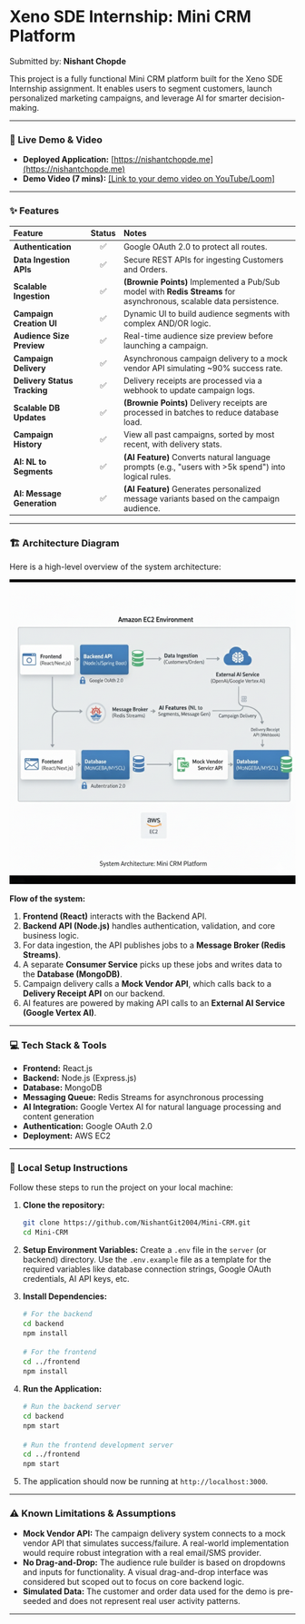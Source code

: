# Xeno SDE Internship: Mini CRM Platform

Submitted by: **Nishant Chopde**

This project is a fully functional Mini CRM platform built for the Xeno SDE Internship assignment. It enables users to segment customers, launch personalized marketing campaigns, and leverage AI for smarter decision-making.

---

### 🚀 Live Demo & Video

* **Deployed Application:** [https://nishantchopde.me](https://nishantchopde.me)  
* **Demo Video (7 mins):** [[Link to your demo video on YouTube/Loom]](https://drive.google.com/file/d/10qQAIZKN6zADLn2BM-0rgzd8Nh45RGLC/view?usp=sharing)

---

### ✨ Features

| Feature | Status | Notes |
| :--- | :---: | :--- |
| **Authentication** | ✅ | Google OAuth 2.0 to protect all routes. |
| **Data Ingestion APIs** | ✅ | Secure REST APIs for ingesting Customers and Orders. |
| **Scalable Ingestion** | ✅ | **(Brownie Points)** Implemented a Pub/Sub model with **Redis Streams** for asynchronous, scalable data persistence. |
| **Campaign Creation UI** | ✅ | Dynamic UI to build audience segments with complex AND/OR logic. |
| **Audience Size Preview** | ✅ | Real-time audience size preview before launching a campaign. |
| **Campaign Delivery** | ✅ | Asynchronous campaign delivery to a mock vendor API simulating ~90% success rate. |
| **Delivery Status Tracking** | ✅ | Delivery receipts are processed via a webhook to update campaign logs. |
| **Scalable DB Updates** | ✅ | **(Brownie Points)** Delivery receipts are processed in batches to reduce database load. |
| **Campaign History** | ✅ | View all past campaigns, sorted by most recent, with delivery stats. |
| **AI: NL to Segments** | ✅ | **(AI Feature)** Converts natural language prompts (e.g., "users with >5k spend") into logical rules. |
| **AI: Message Generation** | ✅ | **(AI Feature)** Generates personalized message variants based on the campaign audience. |

---

### 🏗️ Architecture Diagram

Here is a high-level overview of the system architecture:

![System Architecture](https://github.com/NishantGit2004/Mini-CRM/blob/main/frontend/public/System-Architecture.png?raw=true)

**Flow of the system:**
1.  **Frontend (React)** interacts with the Backend API.
2.  **Backend API (Node.js)** handles authentication, validation, and core business logic.
3.  For data ingestion, the API publishes jobs to a **Message Broker (Redis Streams)**.
4.  A separate **Consumer Service** picks up these jobs and writes data to the **Database (MongoDB)**.
5.  Campaign delivery calls a **Mock Vendor API**, which calls back to a **Delivery Receipt API** on our backend.
6.  AI features are powered by making API calls to an **External AI Service (Google Vertex AI)**.

---

### 💻 Tech Stack & Tools

* **Frontend:** React.js
* **Backend:** Node.js (Express.js)
* **Database:** MongoDB
* **Messaging Queue:** Redis Streams for asynchronous processing  
* **AI Integration:** Google Vertex AI for natural language processing and content generation  
* **Authentication:** Google OAuth 2.0  
* **Deployment:** AWS EC2  

---

### 🔧 Local Setup Instructions

Follow these steps to run the project on your local machine:

1.  **Clone the repository:**
    ```bash
    git clone https://github.com/NishantGit2004/Mini-CRM.git
    cd Mini-CRM
    ```

2.  **Setup Environment Variables:**
    Create a `.env` file in the `server` (or backend) directory. Use the `.env.example` file as a template for the required variables like database connection strings, Google OAuth credentials, AI API keys, etc.

3.  **Install Dependencies:**
    ```bash
    # For the backend
    cd backend
    npm install

    # For the frontend
    cd ../frontend
    npm install
    ```

4.  **Run the Application:**
    ```bash
    # Run the backend server
    cd backend
    npm start

    # Run the frontend development server
    cd ../frontend
    npm start
    ```

5.  The application should now be running at `http://localhost:3000`.

---

### ⚠️ Known Limitations & Assumptions

* **Mock Vendor API:** The campaign delivery system connects to a mock vendor API that simulates success/failure. A real-world implementation would require robust integration with a real email/SMS provider.  
* **No Drag-and-Drop:** The audience rule builder is based on dropdowns and inputs for functionality. A visual drag-and-drop interface was considered but scoped out to focus on core backend logic.  
* **Simulated Data:** The customer and order data used for the demo is pre-seeded and does not represent real user activity patterns.  

---
